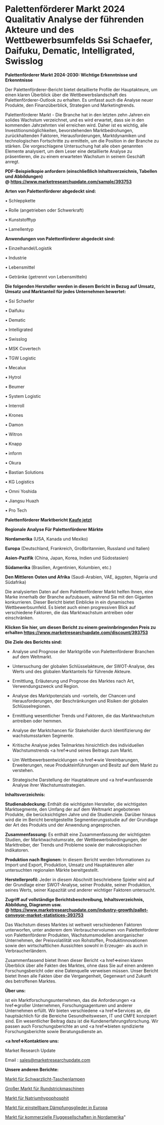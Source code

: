 # Palettenförderer Markt 2024 Qualitativ Analyse der führenden Akteure und des Wettbewerbsumfelds Ssi Schaefer, Daifuku, Dematic, Intelligrated, Swisslog

<strong>Palettenförderer Markt 2024-2030: Wichtige Erkenntnisse und Erkenntnisse</strong>

Der Palettenförderer-Bericht bietet detaillierte Profile der Hauptakteure, um einen klaren Überblick über die Wettbewerbslandschaft des Palettenförderer-Outlook zu erhalten. Es umfasst auch die Analyse neuer Produkte, den Finanzüberblick, Strategien und Marketingtrends.

Palettenförderer Markt - Die Branche hat in den letzten zehn Jahren ein solides Wachstum verzeichnet, und es wird erwartet, dass sie in den kommenden Jahrzehnten viel erreichen wird. Daher ist es wichtig, alle Investitionsmöglichkeiten, bevorstehenden Marktbedrohungen, zurückhaltenden Faktoren, Herausforderungen, Marktdynamiken und technologischen Fortschritte zu ermitteln, um die Position in der Branche zu stärken. Die vorgeschlagene Untersuchung hat alle oben genannten Elemente analysiert, um dem Leser eine detaillierte Analyse zu präsentieren, die zu einem erwarteten Wachstum in seinem Geschäft anregt.

<strong><b>PDF-Beispielkopie anfordern (einschließlich Inhaltsverzeichnis, Tabellen und Abbildungen) @ </b></strong><strong><a href=https://www.marketresearchupdate.com/sample/393753><strong>https://www.marketresearchupdate.com/sample/393753</u></a></strong></strong>

<strong>Arten von Palettenförderer abgedeckt sind:</strong>

• Schleppkette

• Rolle (angetrieben oder Schwerkraft)

• Kunststofftyp

• Lamellentyp

<strong>Anwendungen von Palettenförderer abgedeckt sind:</strong>

• Einzelhandel/Logistik

• Industrie

• Lebensmittel

• Getränke (getrennt von Lebensmitteln)

<strong>Die folgenden Hersteller werden in diesem Bericht in Bezug auf Umsatz, Umsatz und Marktanteil für jedes Unternehmen bewertet:</strong>

• Ssi Schaefer

• Daifuku

• Dematic

• Intelligrated

• Swisslog

• MSK Covertech

• TGW Logistic

• Mecalux

• Hytrol

• Beumer

• System Logistic

• Interroll

• Krones

• Damon

• Witron

• Knapp

• inform

• Okura

• Bastian Solutions

• KG Logistics

• Omni Yoshida

• Jiangsu Huazh

• Pro Tech

<strong>Palettenförderer Marktbericht <a href=https://www.marketresearchupdate.com/buynow/393753>Kaufe jetzt</a></strong>

<strong>Regionale Analyse Für Palettenförderer Märkte</strong>

<strong>Nordamerika</strong> (USA, Kanada und Mexiko)

<strong>Europa</strong> (Deutschland, Frankreich, Großbritannien, Russland und Italien)

<strong>Asien-Pazifik</strong> (China, Japan, Korea, Indien und Südostasien)

<strong>Südamerika</strong> (Brasilien, Argentinien, Kolumbien, etc.)

<strong>Den Mittleren</strong> <strong>Osten und Afrika</strong> (Saudi-Arabien, VAE, ägypten, Nigeria und Südafrika)

Die analysierten Daten auf dem Palettenförderer Markt helfen Ihnen, eine Marke innerhalb der Branche aufzubauen, während Sie mit den Giganten konkurrieren. Dieser Bericht bietet Einblicke in ein dynamisches Wettbewerbsumfeld. Es bietet auch einen progressiven Blick auf verschiedene Faktoren, die das Marktwachstum antreiben oder einschränken.

<strong>Klicken Sie hier, um diesen Bericht zu einem gewinnbringenden Preis zu erhalten
</strong><strong><a href=https://www.marketresearchupdate.com/discount/393753>https://www.marketresearchupdate.com/discount/393753</b></u></strong></a>

<strong>Die Ziele des Berichts sind:</strong>

- Analyse und Prognose der Marktgröße von Palettenförderer Branchen auf dem Weltmarkt.

- Untersuchung der globalen Schlüsselakteure, der SWOT-Analyse, des Werts und des globalen Marktanteils für führende Akteure.

- Ermittlung, Erläuterung und Prognose des Marktes nach Art, Verwendungszweck und Region.

- Analyse des Marktpotenzials und -vorteils, der Chancen und Herausforderungen, der Beschränkungen und Risiken der globalen Schlüsselregionen.

- Ermittlung wesentlicher Trends und Faktoren, die das Marktwachstum antreiben oder hemmen.

- Analyse der Marktchancen für Stakeholder durch Identifizierung der wachstumsstarken Segmente.

- Kritische Analyse jedes Teilmarktes hinsichtlich des individuellen Wachstumstrends <a href=>und</a> seines Beitrags zum Markt.

- Um Wettbewerbsentwicklungen <a href=>wie</a> Vereinbarungen, Erweiterungen, neue Produkteinführungen und Besitz auf dem Markt zu verstehen.

- Strategische Darstellung der Hauptakteure und <a href=>umfas</a>sende Analyse ihrer Wachstumsstrategien.

<strong>Inhaltsverzeichnis:</strong>

<strong>Studienabdeckung:</strong> Enthält die wichtigsten Hersteller, die wichtigsten Marktsegmente, den Umfang der auf dem Weltmarkt angebotenen Produkte, die berücksichtigten Jahre und die Studienziele. Darüber hinaus wird die im Bericht bereitgestellte Segmentierungsstudie auf der Grundlage der Art des Produkts und der Anwendung angesprochen.

<strong>Zusammenfassung:</strong> Es enthält eine Zusammenfassung der wichtigsten Studien, der Marktwachstumsrate, der Wettbewerbsbedingungen, der Markttreiber, der Trends und Probleme sowie der makroskopischen Indikatoren.

<strong>Produktion nach Regionen:</strong> In diesem Bericht werden Informationen zu Import und Export, Produktion, Umsatz und Hauptakteuren aller untersuchten regionalen Märkte bereitgestellt.

<strong>Herstellerprofil:</strong> Jeder in diesem Abschnitt beschriebene Spieler wird auf der Grundlage einer SWOT-Analyse, seiner Produkte, seiner Produktion, seines Werts, seiner Kapazität und anderer wichtiger Faktoren untersucht.

<strong><b>Zugriff auf vollständige Berichtsbeschreibung, Inhaltsverzeichnis, Abbildung, Diagramm usw. @ </b></strong><strong><a href=https://www.marketresearchupdate.com/industry-growth/pallet-conveyor-market-statistices-393753>https://www.marketresearchupdate.com/industry-growth/pallet-conveyor-market-statistices-393753</a></strong>

Das Wachstum dieses Marktes ist weltweit verschiedenen Faktoren unterworfen, unter anderem dem Verbrauchervolumen von Palettenförderer von Palettenförderer Produkten, Wachstumsmodellen anorganischer Unternehmen, der Preisvolatilität von Rohstoffen, Produktinnovationen sowie den wirtschaftlichen Aussichten sowohl in Erzeuger- als auch in Verbraucherländern.

Zusammenfassend bietet Ihnen dieser Bericht <a href=>einen</a> klaren Überblick über alle Fakten des Marktes, ohne dass Sie auf einen anderen Forschungsbericht oder eine Datenquelle verweisen müssen. Unser Bericht bietet Ihnen alle Fakten über die Vergangenheit, Gegenwart und Zukunft des betroffenen Marktes.

<strong>Über uns:</strong>

 ist ein Marktforschungsunternehmen, das die Anforderungen <a href=>großer</a> Unternehmen, Forschungsagenturen und anderer Unternehmen erfüllt. Wir bieten verschiedene <a href=>Services</a> an, die hauptsächlich für die Bereiche Gesundheitswesen, IT und CMFE konzipiert sind. Ein wesentlicher Beitrag dazu ist die Kundenerfahrungsforschung. Wir passen auch Forschungsberichte an und <a href=>bieten</a> syndizierte Forschungsberichte sowie Beratungsdienste an.

<strong><a href=>Kontaktiere uns:</a></strong>

Market Research Update

Email : sales@marketresearchupdate.com

<strong>Unsere anderen Berichte:</strong>

<a href=https://www.linkedin.com/pulse/black-light-flashlights-market-2023-what-factors>Markt für Schwarzlicht-Taschenlampen</a>

<a href=https://www.linkedin.com/pulse/large-circular-knitting-machines-market-2023>Großer Markt für Rundstrickmaschinen</a>

<a href=https://www.linkedin.com/pulse/sodium-hypophosphite-market-2023-analysis-growth-drivers>Markt für Natriumhypophosphit</a>

<a href=https://www.linkedin.com/pulse/europe-adjustable-attenuators-market-2023-top>Markt für einstellbare Dämpfungsglieder in Europa</a>

<a href=https://www.linkedin.com/pulse/north-america-commercial-airlines-market>Markt für kommerzielle Fluggesellschaften in Nordamerika</a>"
